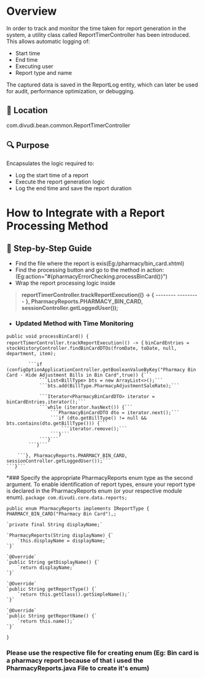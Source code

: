 # Overview
In order to track and monitor the time taken for report generation in the system, a utility class called ReportTimerController has been introduced. This allows automatic logging of:

* Start time
* End time
* Executing user
* Report type and name

The captured data is saved in the ReportLog entity, which can later be used for audit, performance optimization, or debugging.

## 📁 Location
com.divudi.bean.common.ReportTimerController

## 🔍 Purpose
Encapsulates the logic required to:

* Log the start time of a report
* Execute the report generation logic
* Log the end time and save the report duration

# How to Integrate with a Report Processing Method
## 🔧 Step-by-Step Guide
* Find the file where the report is exis(Eg:/pharmacy/bin_card.xhtml)
* Find the processing button and go to the method in action: (Eg:action="#{pharmacyErrorChecking.processBinCard()}")
* Wrap the report processing logic inside 
> **reportTimerController.trackReportExecution(() -> {**
> **--------**
> **---------**
> **}, PharmacyReports.PHARMACY_BIN_CARD, sessionController.getLoggedUser());**

* ### Updated Method with Time Monitoring

```public void processBinCard() {```
        ```reportTimerController.trackReportExecution(() -> {```
            ```binCardEntries = stockHistoryController.findBinCardDTOs(fromDate, toDate, null, department, item);```

            ```if (configOptionApplicationController.getBooleanValueByKey("Pharmacy Bin Card - Hide Adjustment Bills in Bin Card",true)) {```
                ```List<BillType> bts = new ArrayList<>();```
                ```bts.add(BillType.PharmacyAdjustmentSaleRate);```

                ```Iterator<PharmacyBinCardDTO> iterator = binCardEntries.iterator();```
                ```while (iterator.hasNext()) {```
                    ```PharmacyBinCardDTO dto = iterator.next();```
                    ```if (dto.getBillType() != null && bts.contains(dto.getBillType())) {```
                        ```iterator.remove();```
                    ```}```
                ```}```
            ```}```

        ```}, PharmacyReports.PHARMACY_BIN_CARD, sessionController.getLoggedUser());```
    ```}```

*###  Specify the appropriate PharmacyReports enum type as the second argument.
To enable identification of report types, ensure your report type is declared in the PharmacyReports enum (or your respective module enum).
`package com.divudi.core.data.reports;`

`public enum PharmacyReports implements IReportType {`
    `PHARMACY_BIN_CARD("Pharmacy Bin Card"),;`
    
    `private final String displayName;`

    `PharmacyReports(String displayName) {`
        `this.displayName = displayName;`
    `}`

    `@Override`
    `public String getDisplayName() {`
        `return displayName;`
    `}`

    `@Override`
    `public String getReportType() {`
        `return this.getClass().getSimpleName();`
    `}`

    `@Override`
    `public String getReportName() {`
        `return this.name();`
    `}`
`}`

### Please use the respective file for creating enum (Eg: Bin card is a pharmacy report because of that i used the PharmacyReports.java File to create it's enum)